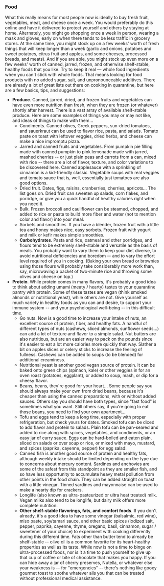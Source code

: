 ### Food

What this really means for most people now is ideally to buy fresh fruit, vegetables, meat, and cheese once a week. You would preferably do this online and have it delivered to protect yourself and others by staying at home. Alternately, you might go shopping once a week in person, wearing a mask and gloves, early on when there tends to be less traffic in grocery stores. At the same time, you might stock up on a few weeks' worth of fresh things that will keep longer than a week (garlic and onions, potatoes and sweet potatoes, citrus fruit and apples, and some cheeses, processed breads, and meats). And if you are able, you might stock up even more on a few weeks' worth of canned, jarred, frozen, and otherwise shelf-stable, healthy foods that you like. Try to keep it real — whole food ingredients when you can't stick with whole foods. That means looking for food products with no added sugar, salt, and unpronounceable additives. There are already a lot of great lists out there on cooking in quarantine, but here are a few basics, tips, and suggestions: 
- **Produce**. Canned, jarred, dried, and frozen fruits and vegetables can have even more nutrition than fresh, when they are frozen (or whatever) shortly after harvest. There is a vast array of available shelf-stable produce. Here are some examples of things you may or may not like, and ideas of things to make with them... 
  - Condiments. Canned olives, Greek peppers, sun-dried tomatoes, and sauerkraut can be used to flavor rice, pasta, and salads. Tomato paste on toast with leftover veggies, dried herbs, and cheese can make a nice impromptu pizza. 
  - Jarred and canned fruits and vegetables. From pumpkin pie filling made with canned pumpkin to pink lemonade made with jarred, mashed cherries -- or just plain peas and carrots from a can, mixed with rice -- there are a lot of flavor, texture, and color variations to be discovered here. Canned applesauce with a sprinkling of cinnamon is a kid-friendly classic. Vegetable soups with real veggies and tomato sauce that is, well, essentially just tomatoes are also good options. 
  - Dried fruit. Dates, figs, raisins, cranberries, cherries, apricots... The list goes on. Dried fruit can sweeten up salads, corn flakes, and porridge, or give you a quick handful of healthy calories right when you need it. 
   - Bulk. Frozen broccoli and cauliflower can be steamed, chopped, and added to rice or pasta to build more fiber and water (not to mention color and flavor) into your meal. 
   - Sorbets and smoothies. If you have a blender, frozen fruit with a little tea and honey makes nice, easy sorbets. Frozen fruit with yogurt and milk or kefir makes simple smoothies. 
   - **Carbohydrates**. Pasta and rice, oatmeal and other porridges, and flours tend to be extremely shelf-stable and versatile as the basis of meals. You probably want to vary them to keep your diet diverse, to avoid nutritional deficiencies and boredom -- and to vary the effort level required of you in cooking. (Baking your own bread or brownies using those flours will probably take considerably more work than, say, microwaving a packet of two-minute rice and throwing some olives and cheese on top.) 
- **Protein**. While protein comes in many flavors, it's probably a good idea to think about adding umami (meaty / hearty) tastes to your quarantine pantry with protein. Some of these tastes are vegan (think smoked almonds or nutritional yeast), while others are not. Give yourself as much variety in healthy foods as you can and desire, to support your immune system -- and your psychological well-being -- in this difficult time. 
  - Go nuts. Now is a good time to increase your intake of nuts, an excellent source of protein, fiber, and healthy fats. A handful of different types of nuts (cashews, sliced almonds, sunflower seeds...) can add a lot of texture and flavor to a simple salad. Nut butters are also nutritious, but are an easier way to pack on the pounds since it's easier to eat a lot more calories more quickly that way. Slather a bit on apples slices or celery sticks to increase the feeling of fullness. Cashews can be added to soups (to be blended) for additional creaminess. 
  - Nutritional yeast is another good vegan source of protein. It can be baked onto green chips (spinach, kale) or other veggies in for an oven roast (potatoes, eggplant), or added to soup, mash, or dip for a cheesy flavor. 
  - Beans, beans, they're good for your heart... Some people say you should always make your own from dried beans, because it's cheaper than using the canned preparations, with or without added sauces. Others say you should have both types, since "fast food" is sometimes what you want. Still others say, if you're going to eat those beans, you need to find your own apartment...   
  - Tofu and eggs tend to keep a long time, especially with proper refrigeration, but check yours for dates. Smoked tofu can be diced to add flavor and protein to salads. Plain tofu can be pan-seared and added to rice along with spices, vegetables, and condiments, or an easy jar of curry sauce. Eggs can be hard-boiled and eaten plain, sliced on salads or over soup or rice, or mixed with mayo, mustard, and spices (paprika, cayenne, pepper) for egg salad. 
  - Canned fish is another good source of protein and healthy fats, although weekly intake should be limited depending on the type due to concerns about mercury content. Sardines and anchovies are some of the safest from this standpoint as they are smaller fish, and so have less opportunity to accumulate heavy metal pollution from other points in the food chain. They can be added straight on toast with a little vinegar. Tinned sardines and mayonnaise can be used to make a hearty dip for crackers. 
  - Longlife (also known as ultra-pasteurized or ultra heat treated) milk. Vegan milks also tend to be longlife, but dairy milk offers more complete nutrition. 
   - **Other shelf-stable flavorings, fats, and comfort foods**. If you don't already, it's a good idea to have some vinegar (balsalmic, red wine), miso paste, soy/tamari sauce, and other basic spices (iodized salt, pepper, paprika, cayenne, thyme, oregano, basil, cinnamon, sugar / sweetener of your choice) to experiment with cooking differently during this different time. Fats other than butter tend to already be shelf-stable -- olive oil is a common favorite for its heart-healthy properties as well as its taste. While now is not a time to binge on ultra-processed foods, nor is it a time to push yourself to give up that cup of coffee or bite of chocolate that makes you happy. If you can hide away a jar of cherry preserves, Nutella, or whatever else your weakness is -- for "emergencies" -- there's nothing like gooey gourmet toast to soothe whatever ails you that can be treated without professional medical assistance. 
